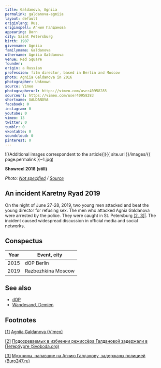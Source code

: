 ```yaml
---
title: Galdanova, Agniia
permalink: galdanova-agniia
layout: default
originlang: Rus.
originspell: Агния Галданова
appearing: Born
city: Saint Petersburg
birth: 1987
givenname: Agniia
familyname: Galdanova
othername: Agniia Galdanova
venue: Red Square
founder:
origin: a Russian
profession: film director, based in Berlin and Moscow
photo: Agniia Galdanova in 2016
photographer: Unknown
source: Vimeo
photographerurl: https://vimeo.com/user40958283
sourceurl: https://vimeo.com/user40958283
shortname: GALDANOVA
facebook: 0
instagram: 0
youtube: 0
vimeo: 13
twitter: 0
tumblr: 0
vkontakte: 0
soundcloud: 0
pinterest: 0
---
```


![(Additional images correspondent to the article)]({{ site.url }}/images/{{ page.permalink }}-1.jpg)

**Showreel 2016 (still)**

*Photo: [Not specified](https://vimeo.com/187537564) / [Source](https://vimeo.com/187537564)*

## An incident Karetny Ryad 2019

On the night of June 27-28, 2019, two young men attacked and beat the young director for refusing sex. The men who attacked Agnia Galdanova were arrested by the police. They were caught in St. Petersburg <span id="a2">[\[2, 3\]](#f2)</span>|. The incident caused widespread discussion in official media and social networks.

## Сonspectus

|Year|Event, city|
|-|-|
|2015|dOP Berlin|
|2019|Razbezhkina Moscow|

## See also

+ [dOP](dop)
+ [Wandesand, Demien](wandesand-demien)

## Footnotes

[[1]](#a1) <span id="f1"></span> [Agniia Galdanova (Vimeo)](https://vimeo.com/187537564)

[[2]](#a2) <span id="f2"></span> [Подозреваемых в избиении режиссёра Галдановой задержали в Петербурге (Svoboda.org)](https://www.svoboda.org/a/30035204.html)

[[3]](#a2) <span id="f2"></span> [Мужчины, напавшие на Агнию Галданову, задержаны полицией (Buro247.ru)](https://www.buro247.ru/news/lifestyle/3-jul-2019-agniya-galdanova-moscow.html)
